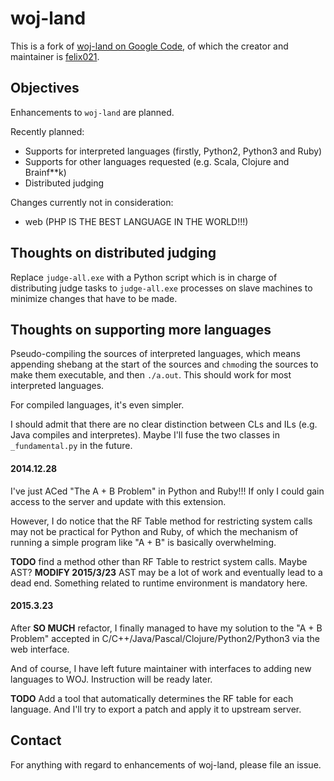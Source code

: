 woj-land
========

This is a fork of [woj-land on Google Code](https://code.google.com/p/woj-land ),
of which the creator and maintainer is [felix021](http://www.felix021.com/blog/ ).

Objectives
----
Enhancements to `woj-land` are planned.

Recently planned:
* Supports for interpreted languages (firstly, Python2, Python3 and Ruby)
* Supports for other languages requested (e.g. Scala, Clojure and Brainf**k)
* Distributed judging

Changes currently not in consideration:
* web (PHP IS THE BEST LANGUAGE IN THE WORLD!!!)


Thoughts on distributed judging
----
Replace `judge-all.exe` with a Python script which is in charge of distributing
judge tasks to `judge-all.exe` processes on slave machines to minimize changes
that have to be made.

Thoughts on supporting more languages
----
Pseudo-compiling the sources of interpreted languages, which means appending
shebang at the start of the sources and `chmod`ing the sources to make them
executable, and then `./a.out`. This should work for most interpreted languages.

For compiled languages, it's even simpler.

I should admit that there are no clear distinction between CLs and ILs (e.g.
Java compiles and interpretes). Maybe I'll fuse the two classes in `_fundamental.py`
in the future.

#### 2014.12.28
I've just ACed "The A + B Problem" in Python and Ruby!!! If only I could gain
access to the server and update with this extension.

However, I do notice that the RF Table method for restricting system calls may
not be practical for Python and Ruby, of which the mechanism of running a
simple program like "A + B" is basically overwhelming.

**TODO** find a method other than RF Table to restrict system calls. Maybe AST?
**MODIFY 2015/3/23** AST may be a lot of work and eventually lead to a dead end.
Something related to runtime environment is mandatory here.

#### 2015.3.23
After **SO MUCH** refactor, I finally managed to have my solution to the
"A + B Problem" accepted in C/C++/Java/Pascal/Clojure/Python2/Python3 via the web
interface.

And of course, I have left future maintainer with interfaces to adding new languages
to WOJ. Instruction will be ready later.

**TODO** Add a tool that automatically determines the RF table for each language.
And I'll try to export a patch and apply it to upstream server.


Contact
----
For anything with regard to enhancements of woj-land, please file an issue.


